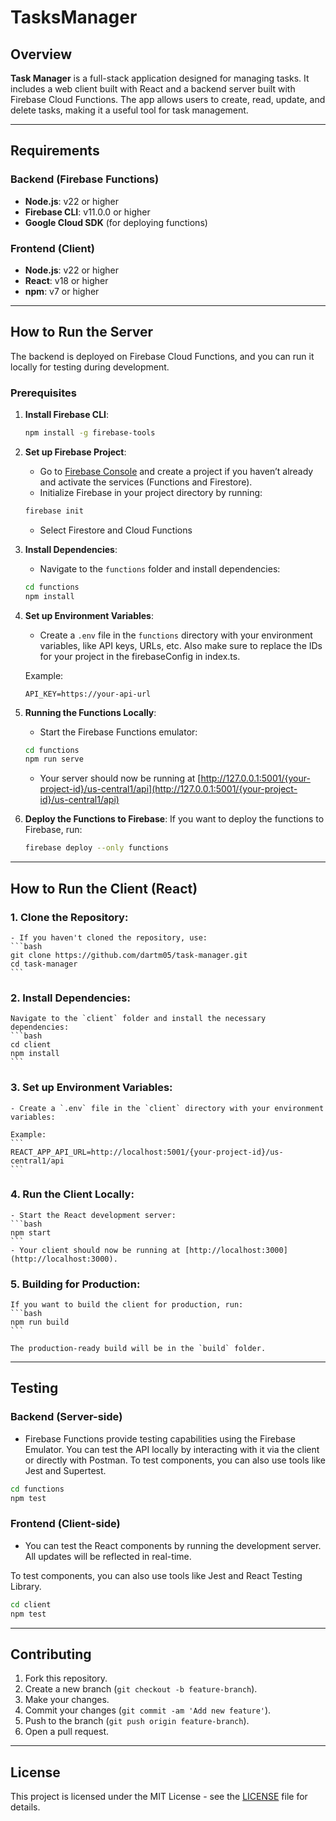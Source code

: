 # TasksManager

## Overview

**Task Manager** is a full-stack application designed for managing tasks. It includes a web client built with React and a backend server built with Firebase Cloud Functions. The app allows users to create, read, update, and delete tasks, making it a useful tool for task management.

---

## Requirements

### Backend (Firebase Functions)

- **Node.js**: v22 or higher
- **Firebase CLI**: v11.0.0 or higher
- **Google Cloud SDK** (for deploying functions)

### Frontend (Client)

- **Node.js**: v22 or higher
- **React**: v18 or higher
- **npm**: v7 or higher


---

## How to Run the Server

The backend is deployed on Firebase Cloud Functions, and you can run it locally for testing during development.

### Prerequisites

1. **Install Firebase CLI**:
    ```bash
    npm install -g firebase-tools
    ```

2. **Set up Firebase Project**:
    - Go to [Firebase Console](https://console.firebase.google.com/) and create a project if you haven’t already and activate the services (Functions and Firestore).
    - Initialize Firebase in your project directory by running:
    ```bash
    firebase init
    ```
    - Select Firestore and Cloud Functions

3. **Install Dependencies**:
    - Navigate to the `functions` folder and install dependencies:
    ```bash
    cd functions
    npm install
    ```

4. **Set up Environment Variables**:
    - Create a `.env` file in the `functions` directory with your environment variables, like API keys, URLs, etc. Also make sure to replace the IDs for your project in the firebaseConfig in index.ts.
    
    Example:
    ```
    API_KEY=https://your-api-url
    ```

5. **Running the Functions Locally**:
    - Start the Firebase Functions emulator:
    ```bash
    cd functions
    npm run serve
    ```
    - Your server should now be running at [http://127.0.0.1:5001/{your-project-id}/us-central1/api](http://127.0.0.1:5001/{your-project-id}/us-central1/api)

6. **Deploy the Functions to Firebase**:
    If you want to deploy the functions to Firebase, run:
    ```bash
    firebase deploy --only functions
    ```

---

## How to Run the Client (React)

### 1. **Clone the Repository**:
    - If you haven't cloned the repository, use:
    ```bash
    git clone https://github.com/dartm05/task-manager.git
    cd task-manager
    ```

### 2. **Install Dependencies**:
    Navigate to the `client` folder and install the necessary dependencies:
    ```bash
    cd client
    npm install
    ```

### 3. **Set up Environment Variables**:
    - Create a `.env` file in the `client` directory with your environment variables:
    
    Example:
    ```
    REACT_APP_API_URL=http://localhost:5001/{your-project-id}/us-central1/api
    ```

### 4. **Run the Client Locally**:
    - Start the React development server:
    ```bash
    npm start
    ```
    - Your client should now be running at [http://localhost:3000](http://localhost:3000).

### 5. **Building for Production**:
    If you want to build the client for production, run:
    ```bash
    npm run build
    ```

    The production-ready build will be in the `build` folder.

---

## Testing

### Backend (Server-side)
- Firebase Functions provide testing capabilities using the Firebase Emulator. You can test the API locally by interacting with it via the client or directly with Postman.
To test components, you can also use tools like Jest and Supertest.

```bash
cd functions
npm test
```

### Frontend (Client-side)
- You can test the React components by running the development server. All updates will be reflected in real-time.

To test components, you can also use tools like Jest and React Testing Library.
```bash
cd client
npm test
```
---

## Contributing

1. Fork this repository.
2. Create a new branch (`git checkout -b feature-branch`).
3. Make your changes.
4. Commit your changes (`git commit -am 'Add new feature'`).
5. Push to the branch (`git push origin feature-branch`).
6. Open a pull request.

---

## License

This project is licensed under the MIT License - see the [LICENSE](LICENSE) file for details.
